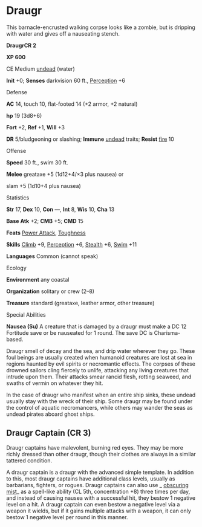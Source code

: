 # Draugr

This barnacle-encrusted walking corpse looks like a zombie, but is dripping with water and gives off a nauseating stench.

**DraugrCR 2**

**XP 600**

CE Medium [undead](monsters/creatureTypes.md#_undead) (water)

**Init** +0; **Senses** darkvision 60 ft., [Perception](additionalMonsters/../skills/perception.md#_perception) +6

Defense

**AC** 14, touch 10, flat-footed 14 (+2 armor, +2 natural)

**hp** 19 (3d8+6)

**Fort** +2, **Ref** +1, **Will** +3

**DR** 5/bludgeoning or slashing; **Immune** [undead](monsters/creatureTypes.md#_undead) traits; **Resist** [fire](monsters/creatureTypes.md#_fire-subtype) 10

Offense

**Speed** 30 ft., swim 30 ft.

**Melee** greataxe +5 (1d12+4/×3 plus nausea) or

slam +5 (1d10+4 plus nausea)

Statistics

**Str** 17, **Dex** 10, **Con** —, **Int** 8, **Wis** 10, **Cha** 13

**Base Atk** +2; **CMB** +5; **CMD** 15

**Feats** [Power Attack](additionalMonsters/../feats.md#_power-attack), [Toughness](additionalMonsters/../feats.md#_toughness)

**Skills** [Climb](additionalMonsters/../skills/climb.md#_climb) +9, [Perception](additionalMonsters/../skills/perception.md#_perception) +6, [Stealth](additionalMonsters/../skills/stealth.md#_stealth) +6, [Swim](additionalMonsters/../skills/swim.md#_swim) +11

**Languages** Common (cannot speak)

Ecology

**Environment** any coastal

**Organization** solitary or crew (2–8)

**Treasure** standard (greataxe, leather armor, other treasure)

Special Abilities

**Nausea (Su)** A creature that is damaged by a draugr must make a DC 12 Fortitude save or be nauseated for 1 round. The save DC is Charisma-based.

Draugr smell of decay and the sea, and drip water wherever they go. These foul beings are usually created when humanoid creatures are lost at sea in regions haunted by evil spirits or necromantic effects. The corpses of these drowned sailors cling fiercely to unlife, attacking any living creatures that intrude upon them. Their attacks smear rancid flesh, rotting seaweed, and swaths of vermin on whatever they hit.

In the case of draugr who manifest when an entire ship sinks, these undead usually stay with the wreck of their ship. Some draugr may be found under the control of aquatic necromancers, while others may wander the seas as undead pirates aboard ghost ships.

## Draugr Captain (CR 3)

Draugr captains have malevolent, burning red eyes. They may be more richly dressed than other draugr, though their clothes are always in a similar tattered condition.

A draugr captain is a draugr with the advanced simple template. In addition to this, most draugr captains have additional class levels, usually as barbarians, fighters, or rogues. Draugr captains can also use _ [obscuring mist](additionalMonsters/../spells/obscuringMist.md#_obscuring-mist)_ as a spell-like ability (CL 5th, concentration +8) three times per day, and instead of causing nausea with a successful hit, they bestow 1 negative level on a hit. A draugr captain can even bestow a negative level via a weapon it wields, but if it gains multiple attacks with a weapon, it can only bestow 1 negative level per round in this manner.

